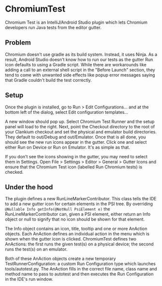# ChromiumTest

Chromium Test is an IntelliJ/Android Studio plugin which lets Chromium
developers run Java tests from the editor gutter.

## Problem
Chromium doesn't use gradle as its build system. Instead, it uses Ninja. As a
result, Android Studio doesn't know how to run our tests as the gutter Run icon
defaults to using a Gradle script. While there are workarounds like adding a
call to an external shell script in the "Before Launch" section, they tend to
come with unwanted side effects like popup error messages saying that Gradle
couldn't build the test correctly.

## Setup
Once the plugin is installed, go to Run > Edit Configurations... and at the
bottom left of the dialog, select Edit configuration templates...

A new window should pop up. Select Chromium Test Runner and the setup panel will
load to the right. Next, point the Checkout directory to the root of your
Clankium checkout and set the physical and emulator build directories. They
default to out/Debug and out/Emulator. Once that is all done, you should see the
new run icons appear in the gutter. Click one and select either Run on Device or
Run on Emulator. It's as simple as that.

If you don't see the icons showing in the gutter, you may need to select them in
Settings. Open File > Settings > Editor > General > Gutter Icons and ensure that
the Chromium Test icon (labelled Run Chromium tests) is checked.

## Under the hood
The plugin defines a new RunLineMarkerContributor. This class tells the IDE to
add a new gutter icon for certain elements in the PSI tree. By overriding
`@Nullable Info getInfo(@NotNull PsiElement e)` the RunLineMarkerContributor
can, given a PSI element, either return an Info object or null to signify that
no icon should be shown for that element.

The Info object contains an icon, title, tooltip and one or more AnAction
objects. Each AnAction defines an individual action in the menu which is shown
when the gutter icon is clicked. ChromiumTest defines two AnActions: the first
runs the given test(s) on a physical device; the second runs the test(s) on an
emulator.

Both of these AnAction objects create a new temporary TestRunnerConfiguration: a
custom Run Configuration type which launches tools/autotest.py. The AnAction
fills in the correct file name, class name and method name to pass to autotest
and then executes the Run Configuration in the IDE's run window.